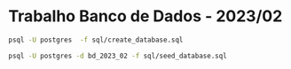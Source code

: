 # Trabalho Banco de Dados - 2023/02
``` bash
psql -U postgres  -f sql/create_database.sql
```

```bash
psql -U postgres -d bd_2023_02 -f sql/seed_database.sql
```